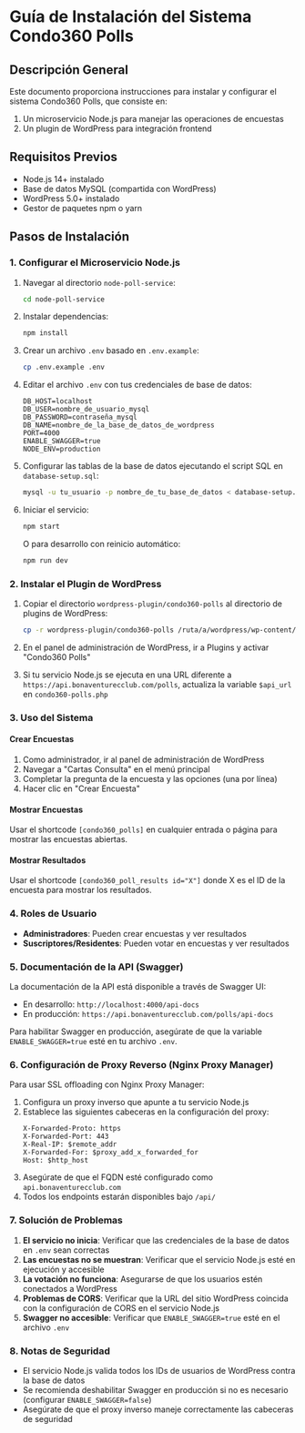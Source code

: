 # Guía de Instalación del Sistema Condo360 Polls

## Descripción General

Este documento proporciona instrucciones para instalar y configurar el sistema Condo360 Polls, que consiste en:
1. Un microservicio Node.js para manejar las operaciones de encuestas
2. Un plugin de WordPress para integración frontend

## Requisitos Previos

- Node.js 14+ instalado
- Base de datos MySQL (compartida con WordPress)
- WordPress 5.0+ instalado
- Gestor de paquetes npm o yarn

## Pasos de Instalación

### 1. Configurar el Microservicio Node.js

1. Navegar al directorio `node-poll-service`:
   ```bash
   cd node-poll-service
   ```

2. Instalar dependencias:
   ```bash
   npm install
   ```

3. Crear un archivo `.env` basado en `.env.example`:
   ```bash
   cp .env.example .env
   ```

4. Editar el archivo `.env` con tus credenciales de base de datos:
   ```
   DB_HOST=localhost
   DB_USER=nombre_de_usuario_mysql
   DB_PASSWORD=contraseña_mysql
   DB_NAME=nombre_de_la_base_de_datos_de_wordpress
   PORT=4000
   ENABLE_SWAGGER=true
   NODE_ENV=production
   ```

5. Configurar las tablas de la base de datos ejecutando el script SQL en `database-setup.sql`:
   ```bash
   mysql -u tu_usuario -p nombre_de_tu_base_de_datos < database-setup.sql
   ```

6. Iniciar el servicio:
   ```bash
   npm start
   ```
   
   O para desarrollo con reinicio automático:
   ```bash
   npm run dev
   ```

### 2. Instalar el Plugin de WordPress

1. Copiar el directorio `wordpress-plugin/condo360-polls` al directorio de plugins de WordPress:
   ```bash
   cp -r wordpress-plugin/condo360-polls /ruta/a/wordpress/wp-content/plugins/
   ```

2. En el panel de administración de WordPress, ir a Plugins y activar "Condo360 Polls"

3. Si tu servicio Node.js se ejecuta en una URL diferente a `https://api.bonaventurecclub.com/polls`, actualiza la variable `$api_url` en `condo360-polls.php`

### 3. Uso del Sistema

#### Crear Encuestas

1. Como administrador, ir al panel de administración de WordPress
2. Navegar a "Cartas Consulta" en el menú principal
3. Completar la pregunta de la encuesta y las opciones (una por línea)
4. Hacer clic en "Crear Encuesta"

#### Mostrar Encuestas

Usar el shortcode `[condo360_polls]` en cualquier entrada o página para mostrar las encuestas abiertas.

#### Mostrar Resultados

Usar el shortcode `[condo360_poll_results id="X"]` donde X es el ID de la encuesta para mostrar los resultados.

### 4. Roles de Usuario

- **Administradores**: Pueden crear encuestas y ver resultados
- **Suscriptores/Residentes**: Pueden votar en encuestas y ver resultados

### 5. Documentación de la API (Swagger)

La documentación de la API está disponible a través de Swagger UI:

- En desarrollo: `http://localhost:4000/api-docs`
- En producción: `https://api.bonaventurecclub.com/polls/api-docs`

Para habilitar Swagger en producción, asegúrate de que la variable `ENABLE_SWAGGER=true` esté en tu archivo `.env`.

### 6. Configuración de Proxy Reverso (Nginx Proxy Manager)

Para usar SSL offloading con Nginx Proxy Manager:

1. Configura un proxy inverso que apunte a tu servicio Node.js
2. Establece las siguientes cabeceras en la configuración del proxy:
   ```
   X-Forwarded-Proto: https
   X-Forwarded-Port: 443
   X-Real-IP: $remote_addr
   X-Forwarded-For: $proxy_add_x_forwarded_for
   Host: $http_host
   ```
3. Asegúrate de que el FQDN esté configurado como `api.bonaventurecclub.com`
4. Todos los endpoints estarán disponibles bajo `/api/`

### 7. Solución de Problemas

1. **El servicio no inicia**: Verificar que las credenciales de la base de datos en `.env` sean correctas
2. **Las encuestas no se muestran**: Verificar que el servicio Node.js esté en ejecución y accesible
3. **La votación no funciona**: Asegurarse de que los usuarios estén conectados a WordPress
4. **Problemas de CORS**: Verificar que la URL del sitio WordPress coincida con la configuración de CORS en el servicio Node.js
5. **Swagger no accesible**: Verificar que `ENABLE_SWAGGER=true` esté en el archivo `.env`

### 8. Notas de Seguridad

- El servicio Node.js valida todos los IDs de usuarios de WordPress contra la base de datos
- Se recomienda deshabilitar Swagger en producción si no es necesario (configurar `ENABLE_SWAGGER=false`)
- Asegúrate de que el proxy inverso maneje correctamente las cabeceras de seguridad